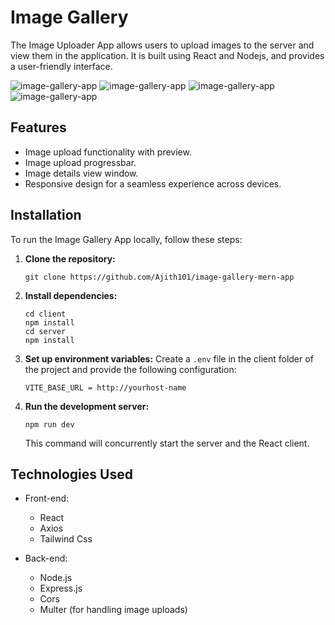 # Image Gallery

The Image Uploader App allows users to upload images to the server and view them in the application. It is built using React and Nodejs, and provides a user-friendly interface.

![image-gallery-app](https://github.com/Ajith101/image-gallery-mern/assets/41799543/3390d2bc-84ea-4aed-8654-52797203a969)
![image-gallery-app](https://github.com/Ajith101/image-gallery-mern/assets/41799543/54deaf55-ecb1-45ca-b3d1-b859a28539c0)
![image-gallery-app](https://github.com/Ajith101/image-gallery-mern/assets/41799543/3c14085e-d980-4c65-b2d3-8e7d3b4e1a0a)
![image-gallery-app](https://github.com/Ajith101/image-gallery-mern/assets/41799543/a79ab1c1-391a-4e02-8b56-e2bef781253f)

## Features

- Image upload functionality with preview.
- Image upload progressbar.
- Image details view window.
- Responsive design for a seamless experience across devices.

## Installation

To run the Image Gallery App locally, follow these steps:

1. **Clone the repository:**

   ```
   git clone https://github.com/Ajith101/image-gallery-mern-app
   ```

2. **Install dependencies:**

   ```
   cd client
   npm install
   cd server
   npm install
   ```

3. **Set up environment variables:**
   Create a `.env` file in the client folder of the project and provide the following configuration:

   ```
   VITE_BASE_URL = http://yourhost-name
   ```

4. **Run the development server:**

   ```
   npm run dev
   ```

   This command will concurrently start the server and the React client.

## Technologies Used

- Front-end:

  - React
  - Axios
  - Tailwind Css

- Back-end:
  - Node.js
  - Express.js
  - Cors
  - Multer (for handling image uploads)
